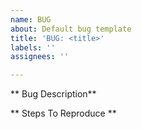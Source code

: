 ```yaml
---
name: BUG
about: Default bug template
title: 'BUG: <title>'
labels: ''
assignees: ''

---
```


** Bug Description**



** Steps To Reproduce **

